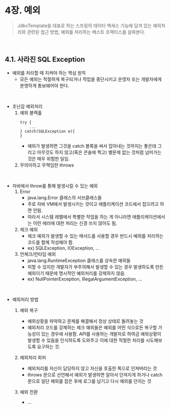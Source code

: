 # **4장. 예외**

> JdbcTemplate을 대표로 하는 스프링의 데이터 액세스 기능에 담겨 있는 예외처리와 관련된 접근 방법, 예외를 처리하는 베스트 프랙티스를 살펴본다.

<br>

## **4.1. 사라진 SQL Exception**

- 예외를 처리할 때 지켜야 하는 핵심 원칙
  - 모든 예외는 적절하게 복구되거나 작업을 중단시키고 운영자 또는 개발자에게 분명하게 통보돼어야 한다.

<br>

- 초난감 예외처리
  1. 예외 블랙홀
     ```
     try {
         ...
     } catch(SQLException e){
     }
     ```
     - 예외가 발생하면 그것을 catch 블록을 써서 잡아내는 것까지는 좋은데 그리고 아무것도 하지 않고(혹은 콘솔에 찍고) 별문제 없는 것처럼 넘어가는 것은 매우 위험한 일임.
  2. 무의미하고 무책임한 throws

<br>

- 자바에서 throw를 통해 발생시킬 수 있는 예외
  1. Error
     - java.lang.Error 클래스의 서브클래스들
     - 주로 자바 VM에서 발생시키는 것이고 애플리케이션 코드에서 잡으려고 하면 안됨.
     - 따라서 시스템 레벨에서 특별한 작업을 하는 게 아니라면 애플리케이션에서는 이런 에러에 대한 처리는 신경 쓰지 않아도 됨.
  2. 체크 예외
     - 체크 예외가 발생할 수 있는 메서드를 사용할 경우 반드시 예외를 처리하는 코드를 함께 작성해야 함.
     - ex) SQLException, IOException, ...
  3. 언체크/런타임 예외
     - java.lang.RuntimeException 클래스를 상속한 예외들
     - 피할 수 있지만 개발자가 부주의해서 발생할 수 있는 경우 발생하도록 만든 예외이기 때문에 명시적인 예외처리를 강제하지 않음.
     - ex) NullPointerException, IllegalArgumentException, ...

<br>

- 예외처리 방법

  1. 예외 복구
     - 예외상황을 파악하고 문제를 해결해서 정상 상태로 돌려놓는 것
     - 예외처리 코드를 강제하는 체크 예외들은 예외를 어떤 식으로든 복구할 가능성이 있는 경우에 사용함. API를 사용하는 개발자로 하여금 예외상황이 발생할 수 있음을 인식하도록 도와주고 이에 대한 적절한 처리를 시도해보도록 요구하는 것.
  2. 예외처리 회피

     - 예외처리를 자신이 담당하지 않고 자신을 호출한 쪽으로 던져버리는 것
     - throws 문으로 선언해서 예외가 발생하면 알아서 던져지게 하거나 catch 문으로 일단 예외를 잡은 후에 로그를 남기고 다시 예외를 던지는 것

  3. 예외 전환
     - ...
